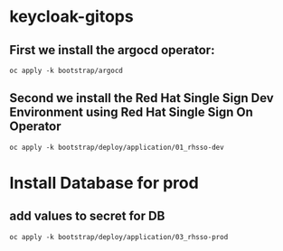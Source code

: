 # keycloak-gitops
## First we install the argocd operator:
```
oc apply -k bootstrap/argocd
```
## Second we install the Red Hat Single Sign Dev Environment using Red Hat Single Sign On Operator
```
oc apply -k bootstrap/deploy/application/01_rhsso-dev
```

# Install Database for prod
## add values to secret for DB
```
oc apply -k bootstrap/deploy/application/03_rhsso-prod
```
